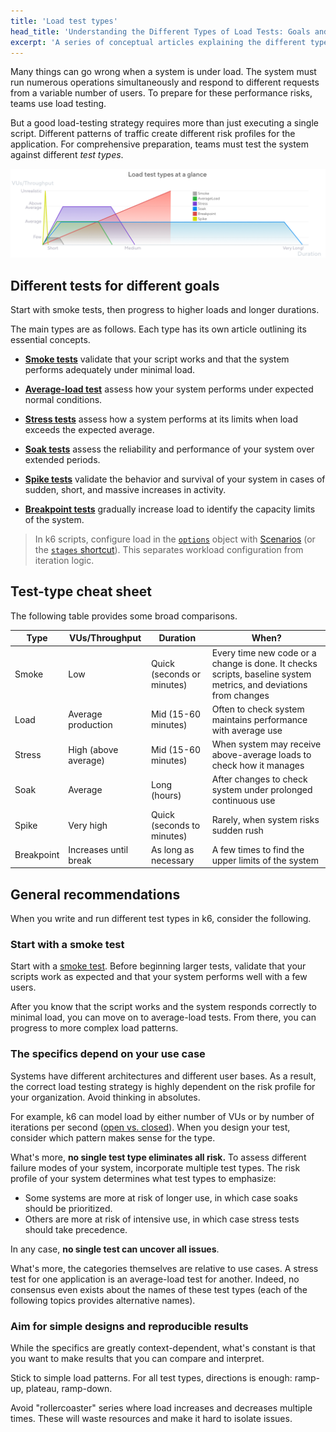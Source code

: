 ```yaml
---
title: 'Load test types'
head_title: 'Understanding the Different Types of Load Tests: Goals and Recommendations'
excerpt: 'A series of conceptual articles explaining the different types of load tests. Learn about planning, running, and interpreting different tests for different performance goals.'
---
```


Many things can go wrong when a system is under load.
The system must run numerous operations simultaneously and respond to different requests from a variable number of users.
To prepare for these performance risks, teams use load testing.

But a good load-testing strategy requires more than just executing a single script.
Different patterns of traffic create different risk profiles for the application.
For comprehensive preparation, teams must test the system against different _test types_.

![Overview of load test shapes](./images/chart-load-test-types-overview.png)

## Different tests for different goals

Start with smoke tests, then progress to higher loads and longer durations.

The main types are as follows. Each type has its own article outlining its essential concepts.

- [**Smoke tests**](/test-types/smoke-testing) validate that your script works and that the system performs adequately under minimal load.

- [**Average-load test**](/test-types/load-testing) assess how your system performs under expected normal conditions.

- [**Stress tests**](/test-types/stress-testing) assess how a system performs at its limits when load exceeds the expected average. 

- [**Soak tests**](/test-types/soak-testing) assess the reliability and performance of your system over extended periods.

- [**Spike tests**](/test-types/spike-testing) validate the behavior and survival of your system in cases of sudden, short, and massive increases in activity.

- [**Breakpoint tests**](/test-types/breakpoint-testing) gradually increase load to identify the capacity limits of the system.

<Blockquote mod="note" title="">

In k6 scripts, configure load in the [`options`](/using-k6/k6-options/reference/) object with [Scenarios](/using-k6/scenarios) (or the [`stages` shortcut](/using-k6/k6-options/reference/#stages)). This separates workload configuration from iteration logic.

</Blockquote>

## Test-type cheat sheet 

The following table provides some broad comparisons.

| Type       | VUs/Throughput        | Duration                   | When?                                                                                                            |
|------------|-----------------------|----------------------------|------------------------------------------------------------------------------------------------------------------|
| Smoke      | Low                   | Quick (seconds or minutes) | Every time new code or a change is done. It checks scripts, baseline system metrics, and deviations from changes |
| Load       | Average production    | Mid (15-60 minutes)           | Often to check system maintains performance with average use                                                     |
| Stress     | High (above average)  | Mid (15-60 minutes)           | When system may receive above-average loads to check how it manages                                              |
| Soak       | Average               | Long (hours)               | After changes to check system under prolonged continuous use                                                     |
| Spike      | Very high             | Quick (seconds to minutes)       | Rarely, when system risks sudden rush                                                                            |
| Breakpoint | Increases until break | As long as necessary       | A few times to find the upper limits of the system                                                               |


## General recommendations

When you write and run different test types in k6, consider the following.

### Start with a smoke test

Start with a [smoke test](/test-types/smoke-testing).
Before beginning larger tests, validate that your scripts work as expected and that your system performs well with a few users.

After you know that the script works and the system responds correctly to minimal load,
you can move on to average-load tests.
From there, you can progress to more complex load patterns.

### The specifics depend on your use case

Systems have different architectures and different user bases. As a result, the correct load testing strategy is highly dependent on the risk profile for your organization. Avoid thinking in absolutes.

For example, k6 can model load by either number of VUs or by number of iterations per second ([open vs. closed](https://k6.io/docs/using-k6/scenarios/concepts/open-vs-closed/)).
When you design your test, consider which pattern makes sense for the type. 

What's more, **no single test type eliminates all risk.** 
To assess different failure modes of your system, incorporate multiple test types.
The risk profile of your system determines what test types to emphasize:
- Some systems are more at risk of longer use, in which case soaks should be prioritized.
- Others are more at risk of intensive use, in which case stress tests should take precedence.

In any case, **no single test can uncover all issues**.

What's more, the categories themselves are relative to use cases. A stress test for one application is an average-load test for another. Indeed, no consensus even exists about the names of these test types (each of the following topics provides alternative names).

### Aim for simple designs and reproducible results

While the specifics are greatly context-dependent, what's constant is that you want to make results that you can compare and interpret.

Stick to simple load patterns. For all test types, directions is enough: ramp-up, plateau, ramp-down.

Avoid "rollercoaster" series where load increases and decreases multiple times. These will waste resources and make it hard to isolate issues.

